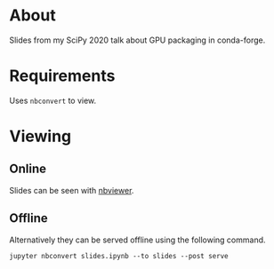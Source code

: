 # About

Slides from my SciPy 2020 talk about GPU packaging in conda-forge.

# Requirements

Uses `nbconvert` to view.

# Viewing

## Online

Slides can be seen with [nbviewer](
https://nbviewer.ipython.org/format/slides/github/jakirkham/scipy2020/blob/main/slides.ipynb#/
).

## Offline

Alternatively they can be served offline using the following command.

```
jupyter nbconvert slides.ipynb --to slides --post serve
```
